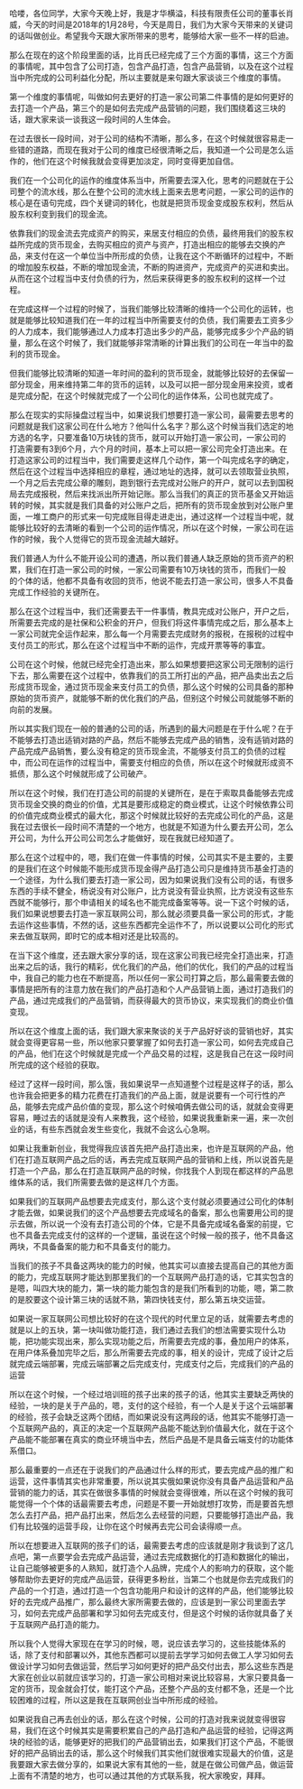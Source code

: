 哈喽，各位同学，大家今天晚上好，我是才华横溢，科技有限责任公司的董事长肖威，今天的时间是2018年的1月28号，今天是周日，我们为大家今天带来的关键词的话叫做创业。希望我今天跟大家所带来的思考，能够给大家一些不一样的启迪。

那么在现在的这个阶段里面的话，比肖氏已经完成了三个方面的事情，这三个方面的事情呢，其中包含了公司打造，包含产品打造，包含产品营销，以及在这个过程当中所完成的公司利益化分配，所以主要就是来句跟大家谈谈三个维度的事情。

第一个维度的事情呢，叫做如何去更好的打造一家公司第二件事情的是如何更好的去打造一个产品，第三个的是如何去完成产品营销的问题，我们围绕着这三块的话，跟大家来谈一谈我这一段时间的人生体会。

在过去很长一段时间，对于公司的结构不清晰，那么多，在这个时候就很容易走一些错的道路，而现在我对于公司的维度已经很清晰之后，我知道一个公司是怎么运作的，他们在这个时候我就会变得更加淡定，同时变得更加自信。

我们在一个公司化的运作的维度体系当中，所需要去深入化，思考的问题就在于公司整个的流水线，那么在整个公司的流水线上面来去思考问题，一家公司的运作的核心是在语句完成，四个关键词的转化，也就是把货币现金变成股东权利，然后从股东权利变到我们的现金流。

依靠我们的现金流去完成资产的购买，来居支付相应的负债，最终用我们的股东权益所完成的货币现金，去购买相应的资产与资产，打造出相应的能够去交换的产品，来支付在这一个单位当中所形成的负债，让我在这个不断循环的过程中，不断的增加股东权益，不断的增加现金流，不断的购进资产，完成资产的买进和卖出。从而在这个过程当中支付负债的行为，然后来获得更多的股东权利的这样一个过程。

在完成这样一个过程的时候了，当我们能够比较清晰的维持一个公司化的运转，也就是能够比较知道我们在一年的过程当中所需要支付的负债，我们需要去工资多少的人力成本，我们能够通过人力成本打造出多少的产品，能够完成多少个产品的销量，那么在这个时候了，我们就能够非常清晰的计算出我们的公司在一年当中的盈利的货币现金。

但我们能够比较清晰的知道一年时间的盈利的货币现金，就能够比较好的去保留一部分现金，用来维持第二年的货币的运转，以及可以把一部分现金用来投资，或者是完成分配，在这个时候就完成了一个公司化的运作体系，公司也就完成了。

那么在现实的实际操盘过程当中，如果说我们想要打造一家公司，最需要去思考的问题就是我们这家公司在什么地方？他叫什么名字？那么这个时候当我们选定的地方选的名字，只要准备10万块钱的货币，就可以开始打造一家公司，一家公司的打造需要有3到6个月，六个月的时间，基本上可以把一家公司完全打造出来。在打造这家公司的过程当中，我们需要走这样几个动作，第一个叫完成名字的确定，然后在这个过程当中选择相应的章程，通过地址的选择，就可以去领取营业执照，一个月之后去完成公章的雕刻，跑到银行去完成对公账户的开户，就可以去到国税局去完成报税，然后来找派出所开始记账。那么当我们的真正的货币基金又开始运转的时候，其实就是我们具备的对公账户之后，把所有的货币现金放到对公账户里面，一堆工商户的形式来一句完成账目得走进走出，通过这样一个过程当中呢，就能够比较好的去清晰的看到一个公司的运作情况，所以在这个时候，一家公司在运作的时候，我个人觉得它的货币现金流越大越好。

我们普通人为什么不能开设公司的遭遇，所以我们普通人缺乏原始的货币资产的积累，我们在打造一家公司的时候，一家公司需要有10万块钱的货币，而我们一般的个体的话，他都不具备有收回的货币，他说不能去打造一家公司，很多人不具备完成工作经验的关键所在。

那么在这个过程当中，我们还需要去干一件事情，教具完成对公账户，开户之后，所需要去完成的是社保和公积金的开户，但我们将这件事情完成之后，那么基本上一家公司就完全运作起来，那么每一个月需要去完成财务的报税，在报税的过程中支付员工的形式，那么在这个过程当中不断的运作，完成开票等等的事宜。

公司在这个时候，他就已经完全打造出来，那么如果想要把这家公司无限制的运行下去，那么需要在这个过程中，依靠我们的员工所打出的产品，把产品卖出去之后形成货币现金，通过货币现金来支付员工的负债，那么这个时候的公司具备的那种原始的货币资产，就能够不断的优化我们的产品，但别这个时候公司就能够不断的向前的发展。

所以其实我们现在一般的普通的公司的话，所遇到的最大问题是在于什么呢？在于不能够去打造出适销对路的产品，然后不能够去完成产品的销售，没有适销对路的产品完成产品销售，要么没有稳定的货币现金流，不能够支付员工的负债的过程中，而公司在运作的过程当中，需要支付相应的负债，所以在这个时候就形成资不抵债，那么这个时候就形成了公司破产。

所以在这个时候，我们在打造公司的前提的关键所在，是在于索取具备能够去完成货币现金交换的商业的价值，尤其是要形成稳定的商业模式，让这个时候依靠公司的价值完成商业模式的最大化，那这个时候就比较好的去完成公司化的产品，这是我在过去很长一段时间不清楚的一个地方，也就是不知道为什么要去开公司，怎么开公司，为什么开公司公司怎么才能做好，现在我就已经知道了。

那么在这个过程中的，嗯，我们在做一件事情的时候，公司其实不是主要的，主要的是我们在这个时候能不能形成货币现金得产品打造公司只是维持货币基金打造的一个途径，为什么我们要去打造一家公司，因为如果说我们没有公司的话，有很多东西的手续不健全，杨说没有对公账户，比方说没有营业执照，比方说没有这些东西就不能够行，那个申请相关的域名也不能完成备案等等。说一下这个时候的话，我们如果说想要去打造一家互联网公司，那么就必须要具备一家公司的形式，才能去运作这些事情，不然的话，这些东西都完全运作不了，所以说要以公司化的形式来去做互联网，即时它的成本相对还是比较高的。

在当下这个维度，还去跟大家分享的话，现在这家公司我已经完全打造出来，打造出来之后的话，我行的精彩，优化我们的产品，他们的优化，我们的产品的过程当中，我自己的能力也在不断提高，所以任何一家公司打算之后，那么最需要去做的事情是把所有的注意力放在我们的产品打造和个人产品营销上面，通过打造我们的产品，通过完成我们的产品营销，而获得最大的货币协议，来实现我们的商业价值变现。

所以在这个维度上面的话，我们跟大家来聚谈的关于产品好好谈的营销也好，其实就会变得更容易一些，所以他家只要掌握了如何去打造一家公司，如何去完成自己的产品，他们在这个时候就是完成一个产品交易的过程，这是我自己在这一段时间所完成的这个经验的获取。

经过了这样一段时间，那么饿，我如果说早一点知道整个过程是这样子的话，那么也许我会把更多的精力花费在打造我们的产品上面，就是说要有一个可行性的产品，能够去完成产品价值的变现，那么这个时候咱俩去做公司的话，就就会变得更容易，睡过去的话就是没有人来教我，这个经验，如果说我重新来一遍，来一次创业的话，有些东西就会发生些变化，我就不会这么心急啊。

如果让我重新创业，我觉得我应该首先把产品打造出来，也许是互联网的产品，他们在打造互联网产品之后的话，再去完成互联网产品的营销和上线，所以说首先是打造一个产品，那么在打造互联网产品的时候，你找我个人到现在都这样的产品思维体系的话，我们所需要去做的是这样几个方面。

如果我们的互联网产品想要去完成支付，那么这个支付就必须要通过公司化的体制才能去做，如果说我们的这个产品想要去完成域名的备案，那么也需要用公司的提示去做，所以说一个没有去打造公司的个体，它是不具备完成域名备案的前提，它也不具备去完成支付的这样的一个逻辑，虽说在这个时候一般的孩子，他不具备这两块，不具备备案的能力和不具备支付的能力。

当我们的孩子不具备这两块的能力的时候，他其实可以直接去提高自己的其他方面的能力，完成互联网才能达到那里我们的一个互联网产品打造的话，它其实包含的是嗯，叫四大块的能力，第一块的能力能包含的是我们所看到的功能，嗯，第二款的是胶要这个设计第三块的话就不熟，第四快钱支付，那么第五块交运营。

如果说一家互联网公司想比较好的在这个现代的时代里立足的话，就需要去考虑的就是以上的五块，第一块叫做功能打造，我们通过去我们的想法需要实现什么功能，把功能实现出来，那么实现功能之后，所需要去完成的事，叠加用户的体系，在用户体系叠加完毕之后，那么所需要去完成的事，相关的设计，完成了设计之后就完成云端部署，完成云端部署之后完成支付，完成支付之后，完成我们的产品的运营

所以在这个时候，一个经过培训班的孩子出来的孩子的话，他其实主要缺乏两快的经验，一块的是关于产品的，嗯，支付的这个经验，有一个人是关于这个云端部署的经验，孩子会缺乏这两个团结，而如果说没有这两段的话，他其实不能够打造一个互联网产品的，真正的决定一个互联网产品能不能达到价值最大化，就在于这个产品能不能部署在真实的商业环境当中去，然后产品是不是具备云端支付的功能体系借口。

那么最重要的一点还在于说我们的产品通过什么样的形式，要去完成产品的推广和运营，这件事情其实也非常重要，所以说其实俄如果说你没有具备产品运营和产品营销的能力的话，其实在做很多事情的时候就会变得很难，所以在这个时候的我可能觉得一个个体的话最需要去考虑，问题是不要一开始就想打攻势，而是要首先想怎么去打产品，把产品打出来，然后怎么去经营的问题，只要能够打造出产品，我们有比较强的运营手段，让你在这个时候再去完公司会读得顺一点。

所以在想要进入互联网的孩子们的话，最需要去考虑的应该就是刚才我谈到了这几点吧，第一点要学会去完成产品运营，通过去完成数据化的打造和数据化的输出，让自己能够被更多的人熟知，就打造个人品牌，完成个人的影响力的获取，这个能够帮助你去更好的完成产品运营，获得更多粉丝，当第二个也就是你去完成我们的产品的一个打造，通过打造一个包含功能用户和设计的这样的产品，他们能够比较好的去完成产品推广，那么最终大家所需要去做的，应该是到一家公司里面去学习，如何去完成产品部署和学习如何去完成支付，但是这个时候的话你就具备了关于互联网产品打造的能力。

所以我个人觉得大家现在在学习的时候，嗯，说应该去学习的，这些技能体系的话，除了支付和部署以外，其他东西都可以提前去学学习如何去做工人学习如何去做设计学习如何去做运营，然后学习如何更好的把产品交付出去，那么这些东西是大家在创业以前就应该学习的，打造一家公司相对来说比较容易，大家只要具备一定的货币，现金就会打仗，能打这个产品，还整个产品的支付都不急，还是一个比较困难的过程，所以这是我在互联网创业当中所形成的经验。

如果说我自己再去创业的话，那么在这个时候，公司的打造对我来说就变得很容易，我们在这个时候其实是需要积累自己的产品打造和产品运营的经验，记得这两块的经验的话，能够更好的把我们的产品营销出去，如果我们打这个产品，不能很好的把产品销出去的话，那么这个时候我们其实他们就很难实现最大的价值，这是我要跟大家去做分享的，如果说大家有其他的一些，就是在做公司做产品，做运营上面有不清楚的地方，也可以通过其他的方式联系我，祝大家晚安，拜拜。
